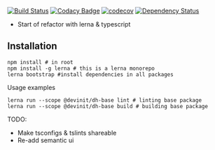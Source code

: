 [![Build Status](https://travis-ci.org/devinit/datahub.svg?branch=master)](https://travis-ci.org/devinit/datahub)
[![Codacy Badge](https://api.codacy.com/project/badge/Grade/73e243adf7f946208ae9bc8f892ed618)](https://www.codacy.com/app/epicallan/datahub?utm_source=github.com&amp;utm_medium=referral&amp;utm_content=devinit/datahub&amp;utm_campaign=Badge_Grade)
[![codecov](https://codecov.io/gh/devinit/datahub/branch/master/graph/badge.svg)](https://codecov.io/gh/devinit/datahub)
[![Dependency Status](https://gemnasium.com/badges/github.com/devinit/datahub.svg)](https://gemnasium.com/github.com/devinit/datahub)


- Start of refactor with lerna & typescript

Installation
-------------

```
npm install # in root
npm install -g lerna # this is a lerna monorepo
lerna bootstrap #install dependencies in all packages

```

Usage examples

```
lerna run --scope @devinit/dh-base lint # linting base package
lerna run --scope @devinit/dh-base build # building base package
```

TODO:

- Make tsconfigs & tslints shareable
- Re-add semantic ui